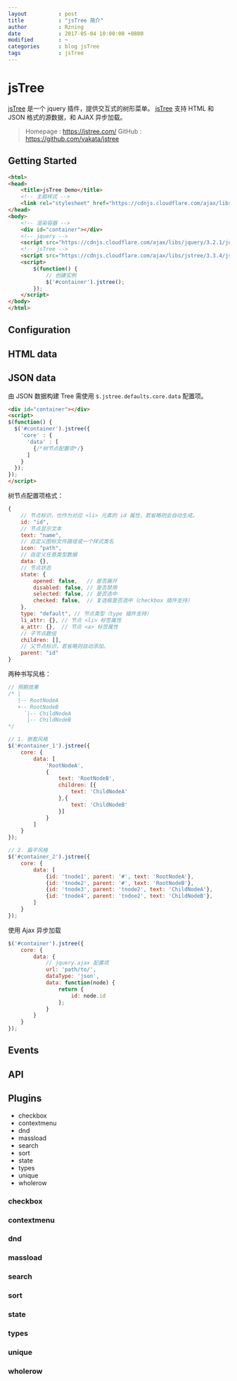 ```yaml
---
layout          : post
title           : "jsTree 简介"
author          : Rzning
date            : 2017-05-04 10:00:00 +0800
modified        : ~
categories      : blog jsTree
tags            : jsTree
---
```


jsTree
======

[jsTree] 是一个 jquery 插件，提供交互式的树形菜单。
[jsTree] 支持 HTML 和 JSON 格式的源数据，和 AJAX 异步加载。

> Homepage : <https://jstree.com/>
> GitHub : <https://github.com/vakata/jstree>



## Getting Started

```html
<html>
<head>
    <title>jsTree Demo</title>
    <!-- 主题样式 -->
    <link rel="stylesheet" href="https://cdnjs.cloudflare.com/ajax/libs/jstree/3.3.4/themes/default/style.min.css"/>
</head>
<body>
    <!-- 渲染容器 -->
    <div id="container"></div>
    <!-- jquery -->
    <script src="https://cdnjs.cloudflare.com/ajax/libs/jquery/3.2.1/jquery.min.js"></script>
    <!-- jsTree -->
    <script src="https://cdnjs.cloudflare.com/ajax/libs/jstree/3.3.4/jstree.min.js"></script>
    <script>
        $(function() {
            // 创建实例
            $('#container').jstree();
        });
    </script>
</body>
</html>
```

## Configuration

## HTML data

## JSON data

由 JSON 数据构建 Tree 需使用 `$.jstree.defaults.core.data` 配置项。

```html
<div id="container"></div>
<script>
$(function() {
  $('#container').jstree({
    'core' : {
      'data' : [
        {/*树节点配置项*/}
      ]
    }
  });
});
</script>
```

树节点配置项格式：

```js
{
    // 节点标识，也作为对应 <li> 元素的 id 属性，若省略则会自动生成。
    id: "id",
    // 节点显示文本
    text: "name",
    // 自定义图标文件路径或一个样式类名
    icon: "path",
    // 自定义任意类型数据
    data: {},
    // 节点状态
    state: {
        opened: false,   // 是否展开
        disabled: false, // 是否禁用
        selected: false, // 是否选中
        checked: false,  // 复选框是否选中（checkbox 插件支持）
    },
    type: "default", // 节点类型（type 插件支持）
    li_attr: {}, // 节点 <li> 标签属性
    a_attr: {},  // 节点 <a> 标签属性
    // 子节点数组
    children: [],
    // 父节点标识，若省略则自动添加。
    parent: "id"
}
```

两种书写风格：

```js
// 预期效果
/* |
   |-- RootNodeA
   +-- RootNodeB
     `|-- ChildNodeA
      |-- ChildNodeB
*/

// 1. 嵌套风格
$('#container_1').jstree({
    core: {
        data: [
            'RootNodeA',
            {
                text: 'RootNodeB',
                children: [{
                    text: 'ChildNodeA'
                },{
                    text: 'ChildNodeB'
                }]
            }
        ]
    }
});

// 2. 扁平风格
$('#container_2').jstree({
    core: {
        data: [
            {id: 'tnode1', parent: '#', text: 'RootNodeA'},
            {id: 'tnode2', parent: '#', text: 'RootNodeB'},
            {id: 'tnode3', parent: 'tnode2', text: 'ChildNodeA'},
            {id: 'tnode4', parent: 'tndoe2', text: 'ChildNodeB'},
        ]
    }
});
```

使用 Ajax 异步加载

```js
$('#container').jstree({
    core: {
        data: {
            // jquery.ajax 配置项
            url: 'path/to/',
            dataType: 'json',
            data: function(node) {
                return {
                    id: node.id
                };
            }
        }
    }
});
```


## Events

## API

## Plugins

- checkbox
- contextmenu
- dnd
- massload
- search
- sort
- state
- types
- unique
- wholerow

### checkbox


### contextmenu


### dnd


### massload


### search


### sort


### state


### types


### unique


### wholerow









[jsTree]: <http://jstree.com>
